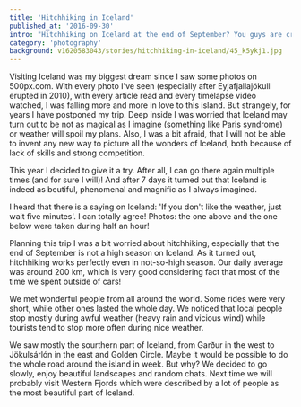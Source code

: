 ```yaml
---
title: 'Hitchhiking in Iceland'
published_at: '2016-09-30'
intro: "Hitchhiking on Iceland at the end of September? You guys are crazy! — Commented the first driver who gave us a lift. And yet, we did it – in 7 days with help of 28 wonderful drivers we traveled over 1150 km and we found that Iceland is as beautiful (and unpredictible at the same time) as it is described."
category: 'photography'
background: v1620583043/stories/hitchhiking-in-iceland/45_k5ykj1.jpg
---
```


Visiting Iceland was my biggest dream since I saw some photos on 500px.com. With every photo I've seen (especially after Eyjafjallajökull erupted in 2010), with every article read and every timelapse video watched, I was falling more and more in love to this island. But strangely, for years I have postponed my trip. Deep inside I was worried that Iceland may turn out to be not as magical as I imagine (something like Paris syndrome) or weather will spoil my plans. Also, I was a bit afraid, that I will not be able to invent any new way to picture all the wonders of Iceland, both because of lack of skills and strong competition.

This year I decided to give it a try. After all, I can go there again multiple times (and for sure I will)! And after 7 days it turned out that Iceland is indeed as beutiful, phenomenal and magnific as I always imagined.

<photo-lazy src="https://res.cloudinary.com/lukaszrados/image/upload/v1620583044/stories/hitchhiking-in-iceland/39_en8vcp.jpg" padding-bottom="66.666"></photo-lazy>

<photo-lazy src="https://res.cloudinary.com/lukaszrados/image/upload/v1620583043/stories/hitchhiking-in-iceland/41_obvt1s.jpg" padding-bottom="66.666"></photo-lazy>

<photo-lazy src="https://res.cloudinary.com/lukaszrados/image/upload/v1620583043/stories/hitchhiking-in-iceland/42_qs6oil.jpg" padding-bottom="66.666"></photo-lazy>

<photo-lazy src="https://res.cloudinary.com/lukaszrados/image/upload/v1620583043/stories/hitchhiking-in-iceland/43_hw9kos.jpg" padding-bottom="66.666"></photo-lazy>

I heard that there is a saying on Iceland: 'If you don't like the weather, just wait five minutes'. I can totally agree! Photos: the one above and the one below were taken during half an hour!

<photo-lazy src="https://res.cloudinary.com/lukaszrados/image/upload/v1620583043/stories/hitchhiking-in-iceland/45_k5ykj1.jpg" padding-bottom="66.666"></photo-lazy>

<photo-lazy src="https://res.cloudinary.com/lukaszrados/image/upload/v1620583043/stories/hitchhiking-in-iceland/46_t53ygq.jpg" padding-bottom="66.666"></photo-lazy>

<photo-lazy src="https://res.cloudinary.com/lukaszrados/image/upload/v1620583043/stories/hitchhiking-in-iceland/47_hhbkzz.jpg" padding-bottom="66.666"></photo-lazy>

<photo-lazy src="https://res.cloudinary.com/lukaszrados/image/upload/v1620583044/stories/hitchhiking-in-iceland/48_ncjppu.jpg" padding-bottom="66.666"></photo-lazy>

<photo-lazy src="https://res.cloudinary.com/lukaszrados/image/upload/v1620583044/stories/hitchhiking-in-iceland/49_eihrwo.jpg" padding-bottom="66.666"></photo-lazy>

<photo-lazy src="https://res.cloudinary.com/lukaszrados/image/upload/v1620583044/stories/hitchhiking-in-iceland/50_yniwjb.jpg" padding-bottom="33.7"></photo-lazy>

<photo-lazy src="https://res.cloudinary.com/lukaszrados/image/upload/v1620583044/stories/hitchhiking-in-iceland/51_rnl3i0.jpg" padding-bottom="66.666"></photo-lazy>

<photo-lazy src="https://res.cloudinary.com/lukaszrados/image/upload/v1620583044/stories/hitchhiking-in-iceland/52_j6nf2a.jpg" padding-bottom="66.666"></photo-lazy>

Planning this trip I was a bit worried about hitchhiking, especially that the end of September is not a high season on Iceland. As it turned out, hitchhiking works perfectly even in not-so-high season. Our daily average was around 200 km, which is very good considering fact that most of the time we spent outside of cars!

<photo-lazy src="https://res.cloudinary.com/lukaszrados/image/upload/v1620583045/stories/hitchhiking-in-iceland/54_xmopjo.jpg" padding-bottom="66.666"></photo-lazy>

<photo-lazy src="https://res.cloudinary.com/lukaszrados/image/upload/v1620583044/stories/hitchhiking-in-iceland/55_w9hzwj.jpg" padding-bottom="66.666"></photo-lazy>

<photo-lazy src="https://res.cloudinary.com/lukaszrados/image/upload/v1620583045/stories/hitchhiking-in-iceland/56_kdkstn.jpg" padding-bottom="66.666"></photo-lazy>

<photo-lazy src="https://res.cloudinary.com/lukaszrados/image/upload/v1620583045/stories/hitchhiking-in-iceland/57_xgnqda.jpg" padding-bottom="66.666"></photo-lazy>

<photo-lazy src="https://res.cloudinary.com/lukaszrados/image/upload/v1620583045/stories/hitchhiking-in-iceland/58_wtsdzo.jpg" padding-bottom="66.666"></photo-lazy>

<photo-lazy src="https://res.cloudinary.com/lukaszrados/image/upload/v1620583045/stories/hitchhiking-in-iceland/59_obrgho.jpg" padding-bottom="66.666"></photo-lazy>

<photo-lazy src="https://res.cloudinary.com/lukaszrados/image/upload/v1620583046/stories/hitchhiking-in-iceland/60_dtui7h.jpg" padding-bottom="66.666"></photo-lazy>

<photo-lazy src="https://res.cloudinary.com/lukaszrados/image/upload/v1620583046/stories/hitchhiking-in-iceland/61_c4ucna.jpg" padding-bottom="66.666"></photo-lazy>

<two-columns>
  <photo-lazy src="https://res.cloudinary.com/lukaszrados/image/upload/v1620583046/stories/hitchhiking-in-iceland/62_houyzf.jpg" padding-bottom="66.666"></photo-lazy>

  <photo-lazy src="https://res.cloudinary.com/lukaszrados/image/upload/v1620583046/stories/hitchhiking-in-iceland/63_qb4tff.jpg" padding-bottom="66.666"></photo-lazy>
</two-columns>

<photo-lazy src="https://res.cloudinary.com/lukaszrados/image/upload/v1620583046/stories/hitchhiking-in-iceland/64_yknxeb.jpg" padding-bottom="66.666"></photo-lazy>

We met wonderful people from all around the world. Some rides were very short, while other ones lasted the whole day. We noticed that local people stop mostly during awful weather (heavy rain and vicious wind) while tourists tend to stop more often during nice weather.

<photo-lazy src="https://res.cloudinary.com/lukaszrados/image/upload/v1620583046/stories/hitchhiking-in-iceland/66_y2u5nu.jpg" padding-bottom="66.666"></photo-lazy>

<photo-lazy src="https://res.cloudinary.com/lukaszrados/image/upload/v1620583046/stories/hitchhiking-in-iceland/68_dhc8d9.jpg" padding-bottom="66.666"></photo-lazy>

<photo-lazy src="https://res.cloudinary.com/lukaszrados/image/upload/v1620583047/stories/hitchhiking-in-iceland/69_mqw6r1.jpg" padding-bottom="66.666"></photo-lazy>

<photo-lazy src="https://res.cloudinary.com/lukaszrados/image/upload/v1620583046/stories/hitchhiking-in-iceland/70_jcyzqp.jpg" padding-bottom="66.666"></photo-lazy>

<photo-lazy src="https://res.cloudinary.com/lukaszrados/image/upload/v1620583047/stories/hitchhiking-in-iceland/71_wnkr3b.jpg" padding-bottom="66.666"></photo-lazy>

<photo-lazy src="https://res.cloudinary.com/lukaszrados/image/upload/v1620583047/stories/hitchhiking-in-iceland/72_twhcvx.jpg" padding-bottom="66.666"></photo-lazy>

<photo-lazy src="https://res.cloudinary.com/lukaszrados/image/upload/v1620583047/stories/hitchhiking-in-iceland/73_faxpva.jpg" padding-bottom="66.666"></photo-lazy>

We saw mostly the sourthern part of Iceland, from Garður in the west to Jökulsárlón in the east and Golden Circle. Maybe it would be possible to do the whole road around the island in week. But why? We decided to go slowly, enjoy beautiful landscapes and random chats. Next time we will probably visit Western Fjords which were described by a lot of people as the most beautiful part of Iceland.

<two-columns>
  <photo-lazy src="https://res.cloudinary.com/lukaszrados/image/upload/v1620583047/stories/hitchhiking-in-iceland/76_pzn10u.jpg" padding-bottom="150"></photo-lazy>

  <photo-lazy src="https://res.cloudinary.com/lukaszrados/image/upload/v1620583047/stories/hitchhiking-in-iceland/77_zn1ag5.jpg" padding-bottom="150"></photo-lazy>
</two-columns>
